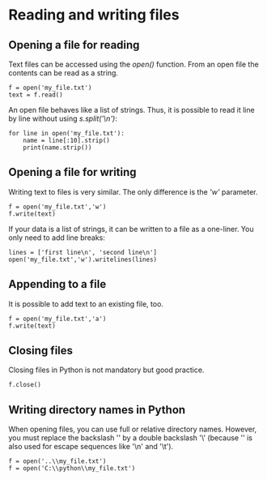 
# Reading and writing files

## Opening a file for reading

Text files can be accessed using the *open()* function. From an open file the contents can be read as a string.

    f = open('my_file.txt')
    text = f.read()

An open file behaves like a list of strings. Thus, it is possible to read it line by line without using *s.split('\n')*:

    for line in open('my_file.txt'):
	    name = line[:10].strip()
	    print(name.strip())

## Opening a file for writing

Writing text to files is very similar. The only difference is the *'w'* parameter.

    f = open('my_file.txt','w')
    f.write(text)

If your data is a list of strings, it can be written to a file as a one-liner. You only need to add line breaks:

    lines = ['first line\n', 'second line\n']
    open('my_file.txt','w').writelines(lines)

## Appending to a file

It is possible to add text to an existing file, too.

    f = open('my_file.txt','a')
    f.write(text)

## Closing files

Closing files in Python is not mandatory but good practice.

    f.close()

## Writing directory names in Python

When opening files, you can use full or relative directory names. However, you must replace the backslash '\' by a double backslash '\\' (because '\' is also used for escape sequences like '\n' and '\t').

    f = open('..\\my_file.txt')
    f = open('C:\\python\\my_file.txt')
